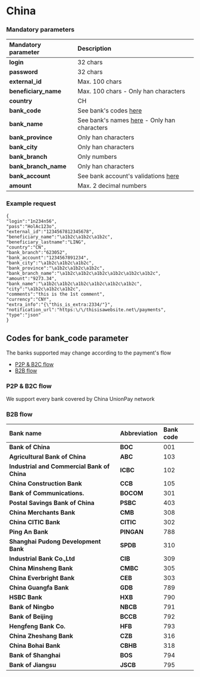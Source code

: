 # China

### Mandatory parameters

| **Mandatory parameter** | **Description** |
| :--- | :--- |
| **login** | 32 chars |
| **password** | 32 chars |
| **external\_id** | Max. 100 chars |
| **beneficiary\_name** | Max. 100 chars - Only han characters |
| **country** | CH |
| **bank\_code** | See bank's codes [here](china.md#codes-for-bank_code-parameter) |
| **bank\_name** | See bank's names [here](china.md#codes-for-bank_code-parameter) - Only han characters |
| **bank\_province** | Only han characters |
| **bank\_city** | Only han characters |
| **bank\_branch** | Only numbers |
| **bank\_branch\_name** | Only han characters |
| **bank\_account** | See bank account's validations [here](china.md#codes-for-bank_code-parameter) |
| **amount** | Max. 2 decimal numbers |

### Example request

```text
{
"login":"1n234n56",
"pass":"HolAc123o",
"external_id":"1234567812345678",
"beneficiary_name":"\a1b2c\a1b2c\a1b2c",
"beneficiary_lastname":"LING",
"country":"CN",
"bank_branch":"623052",
"bank_account":"1234567891234",
"bank_city":"\a1b2c\a1b2c\a1b2c",
"bank_province":"\a1b2c\a1b2c\a1b2c",
"bank_branch_name":"\a1b2c\a1b2c\a1b2c\a1b2c\a1b2c\a1b2c",
"amount":"9273.34",
"bank_name":"\a1b2c\a1b2c\a1b2c\a1b2c\a1b2c\a1b2c",
"city":"\a1b2c\a1b2c\a1b2c",
"comments":"this is the 1st comment",
"currency":"CNY",
"extra_info":"{\"this_is_extra:2334/"}",
"notification_url":"https:\/\/thisisawebsite.net\/payments",
"type":"json"
}
```

## **Codes for bank\_code parameter**

The banks supported may change according to the payment's flow

* [P2P & B2C flow](china.md#p-2-p-and-b-2-c-flow)
* [B2B flow](china.md#b-2-b-flow)

### P2P & B2C flow

We support every bank covered by China UnionPay network

### B2B flow

| **Bank name** | Abbreviation | Bank code |
| :--- | :--- | :--- |
| **Bank of China** | **BOC** | 001 |
| **Agricultural Bank of China** | **ABC** | 103 |
| **Industrial and Commercial Bank of China** | **ICBC** | 102 |
| **China Construction Bank** | **CCB** | 105 |
| **Bank of Communications.** | **BOCOM** | 301 |
| **Postal Savings Bank of China** | **PSBC** | 403 |
| **China Merchants Bank** | **CMB** | 308 |
| **China CITIC Bank** | **CITIC** | 302 |
| **Ping An Bank** | **PINGAN** | 788 |
| **Shanghai Pudong Development Bank** | **SPDB** | 310 |
| **Industrial Bank Co.,Ltd** | **CIB** | 309 |
| **China Minsheng Bank** | **CMBC** | 305 |
| **China Everbright Bank** | **CEB** | 303 |
| **China Guangfa Bank** | **GDB** | 789 |
| **HSBC Bank** | **HXB** | 790 |
| **Bank of Ningbo** | **NBCB** | 791 |
| **Bank of Beijing** | **BCCB** | 792 |
| **Hengfeng Bank Co.** | **HFB** | 793 |
| **China Zheshang Bank** | **CZB** | 316 |
| **China Bohai Bank** | **CBHB** | 318 |
| **Bank of Shanghai** | **BOS** | 794 |
| **Bank of Jiangsu** | **JSCB** | 795 |





